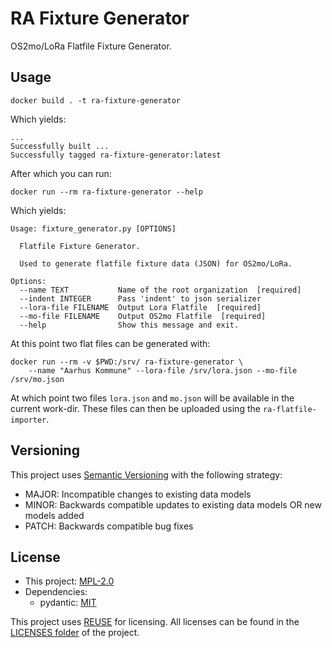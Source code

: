 <!--
SPDX-FileCopyrightText: 2021 Magenta ApS <https://magenta.dk>
SPDX-License-Identifier: MPL-2.0
-->


# RA Fixture Generator

OS2mo/LoRa Flatfile Fixture Generator.

## Usage
```
docker build . -t ra-fixture-generator
```
Which yields:
```
...
Successfully built ...
Successfully tagged ra-fixture-generator:latest
```
After which you can run:
```
docker run --rm ra-fixture-generator --help
```
Which yields:
```
Usage: fixture_generator.py [OPTIONS]

  Flatfile Fixture Generator.

  Used to generate flatfile fixture data (JSON) for OS2mo/LoRa.

Options:
  --name TEXT           Name of the root organization  [required]
  --indent INTEGER      Pass 'indent' to json serializer
  --lora-file FILENAME  Output Lora Flatfile  [required]
  --mo-file FILENAME    Output OS2mo Flatfile  [required]
  --help                Show this message and exit.
```
At this point two flat files can be generated with:
```
docker run --rm -v $PWD:/srv/ ra-fixture-generator \
    --name "Aarhus Kommune" --lora-file /srv/lora.json --mo-file /srv/mo.json
```
At which point two files `lora.json` and `mo.json` will be available in the current work-dir.
These files can then be uploaded using the `ra-flatfile-importer`.

## Versioning
This project uses [Semantic Versioning](https://semver.org/) with the following strategy:
- MAJOR: Incompatible changes to existing data models
- MINOR: Backwards compatible updates to existing data models OR new models added
- PATCH: Backwards compatible bug fixes

<!--
## Getting Started

TODO: README section missing!

### Prerequisites


TODO: README section missing!

### Installing

TODO: README section missing!

## Running the tests

TODO: README section missing!

## Deployment

TODO: README section missing!

## Built With

TODO: README section missing!

## Authors

Magenta ApS <https://magenta.dk>

TODO: README section missing!
-->
## License
- This project: [MPL-2.0](MPL-2.0.txt)
- Dependencies:
  - pydantic: [MIT](MIT.txt)

This project uses [REUSE](https://reuse.software) for licensing. All licenses can be found in the [LICENSES folder](LICENSES/) of the project.
